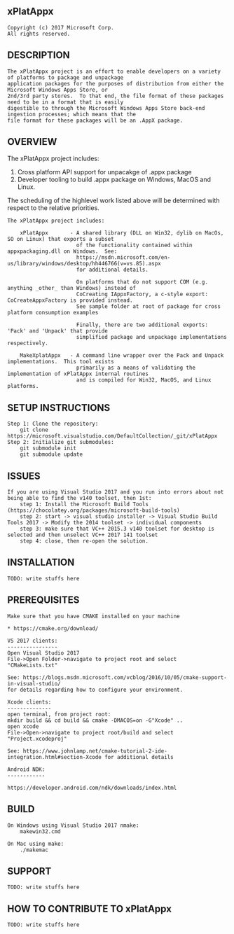 xPlatAppx 
---------
    Copyright (c) 2017 Microsoft Corp. 
    All rights reserved.

DESCRIPTION
-----------
    The xPlatAppx project is an effort to enable developers on a variety of platforms to package and unpackage 
    application packages for the purposes of distribution from either the Microsoft Windows Apps Store, or 
    2nd/3rd party stores.  To that end, the file format of these packages need to be in a format that is easily 
    digestible to through the Microsoft Windows Apps Store back-end ingestion processes; which means that the 
    file format for these packages will be an .AppX package.


OVERVIEW
--------
The xPlatAppx project includes:
1. Cross platform API support for unpacakge of .appx package 
2. Developer tooling to build .appx package on Windows, MacOS and Linux. 

The scheduling of the highlevel work listed above will be determined with respect to the relative priorities. 

    The xPlatAppx project includes:

        xPlatAppx       - A shared library (DLL on Win32, dylib on MacOs, SO on Linux) that exports a subset
                          of the functionality contained within appxpackaging.dll on Windows.  See:
                          https://msdn.microsoft.com/en-us/library/windows/desktop/hh446766(v=vs.85).aspx
                          for additional details.

                          On platforms that do not support COM (e.g. anything _other_ than Windows) instead of
                          CoCreating IAppxFactory, a c-style export: CoCreateAppxFactory is provided instead.
                          See sample folder at root of package for cross platform consumption examples

                          Finally, there are two additional exports: 'Pack' and 'Unpack' that provide
                          simplified package and unpackage implementations respectively.
                          
        MakeXplatAppx   - A command line wrapper over the Pack and Unpack implementations.  This tool exists
                          primarily as a means of validating the implementation of xPlatAppx internal routines
                          and is compiled for Win32, MacOS, and Linux platforms.

SETUP INSTRUCTIONS
------------------
    Step 1: Clone the repository:
        git clone https://microsoft.visualstudio.com/DefaultCollection/_git/xPlatAppx
    Step 2: Initialize git submodules:
        git submodule init
        git submodule update

ISSUES
------
    If you are using Visual Studio 2017 and you run into errors about not being able to find the v140 toolset, then 1st:
        step 1: Install the Microsoft Build Tools (https://chocolatey.org/packages/microsoft-build-tools)
        step 2: start -> visual studio installer -> Visual Studio Build Tools 2017 -> Modify the 2014 toolset -> individual components 
        step 3: make sure that VC++ 2015.3 v140 toolset for desktop is selected and then unselect VC++ 2017 141 toolset
        step 4: close, then re-open the solution.

INSTALLATION
------------
    TODO: write stuffs here


PREREQUISITES
-------------
    Make sure that you have CMAKE installed on your machine 

    * https://cmake.org/download/

    VS 2017 clients: 
    ----------------
    Open Visual Studio 2017
    File->Open Folder->navigate to project root and select "CMakeLists.txt"

    See: https://blogs.msdn.microsoft.com/vcblog/2016/10/05/cmake-support-in-visual-studio/
    for details regarding how to configure your environment.

    Xcode clients: 
    --------------
    open terminal, from project root:
    mkdir build && cd build && cmake -DMACOS=on -G"Xcode" ..
    open xcode
    File->Open->navigate to project root/build and select "Project.xcodeproj"

    See: https://www.johnlamp.net/cmake-tutorial-2-ide-integration.html#section-Xcode for additional details

    Android NDK:
    ------------

    https://developer.android.com/ndk/downloads/index.html

BUILD
-----
    On Windows using Visual Studio 2017 nmake:
        makewin32.cmd

    On Mac using make: 
        ./makemac
    

SUPPORT
-------
    TODO: write stuffs here

HOW TO CONTRIBUTE TO xPlatAppx
------------------------------
    TODO: write stuffs here
